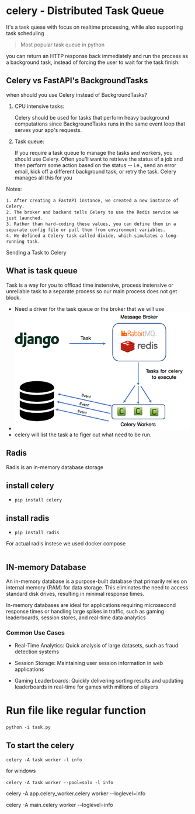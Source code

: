 # celery - Distributed Task Queue

It's a task quese with focus on realtime processing, while also supporting task scheduling

> Most popular task queue in python

you can return an HTTP response back immediately and run the process as a background task, instead of forcing the user to wait for the task finish.

## Celery vs FastAPI's BackgroundTasks

when should you use Celery instead of BackgroundTasks?

1. CPU intensive tasks:

    Celery should be used for tasks that perform heavy background computations since BackgroundTasks runs in the same event loop that serves your app's requests.
2. Task queue:

    If you require a task queue to manage the tasks and workers, you should use Celery. Often you'll want to retrieve the status of a job and then perform some action based on the status -- i.e., send an error email, kick off a different background task, or retry the task. Celery manages all this for you

Notes:

    1. After creating a FastAPI instance, we created a new instance of Celery.
    2. The broker and backend tells Celery to use the Redis service we just launched.
    3. Rather than hard-coding these values, you can define them in a separate config file or pull them from environment variables.
    4. We defined a Celery task called divide, which simulates a long-running task.
Sending a Task to Celery

## What is task queue

Task is a way for you to offload time instensive, process instensive or unreliable task to a separate process so our main process does not get block.

- Need a driver for the task queue or the broker that we will use
- ![alt text](img/celery.png)
- celery will list the task a to figer out what need to be run.

## Radis

Radis is an in-memory database storage

## install celery

- `pip install celery`

## install radis

- `pip install radis`

For actual radis instese we used docker compose

```

```

## IN-memory Database

An in-memory database is a purpose-built database that primarily relies on internal memory (RAM) for data storage. This eliminates the need to access standard disk drives, resulting in minimal response times.

In-memory databases are ideal for applications requiring microsecond response times or handling large spikes in traffic, such as gaming leaderboards, session stores, and real-time data analytics

### Common Use Cases

- Real-Time Analytics: Quick analysis of large datasets, such as fraud detection systems

- Session Storage: Maintaining user session information in web applications

- Gaming Leaderboards: Quickly delivering sorting results and updating leaderboards in real-time for games with millions of players

# Run file like regular function

`python -i task.py`

## To start the celery

`celery -A task worker -l info`

for windows

`celery -A task worker --pool=solo -l info`

celery -A app.celery_worker.celery worker --loglevel=info

celery -A main.celery worker --loglevel=info
